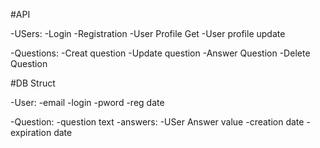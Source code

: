 #API

-USers:
    -Login
    -Registration
    -User Profile Get
    -User profile update

-Questions:
    -Creat question
    -Update question
        -Answer Question
    -Delete Question

#DB Struct

-User:
    -email
    -login
    -pword
    -reg date

-Question:
    -question text
    -answers:
        -USer
        Answer value
    -creation date
    -expiration date

